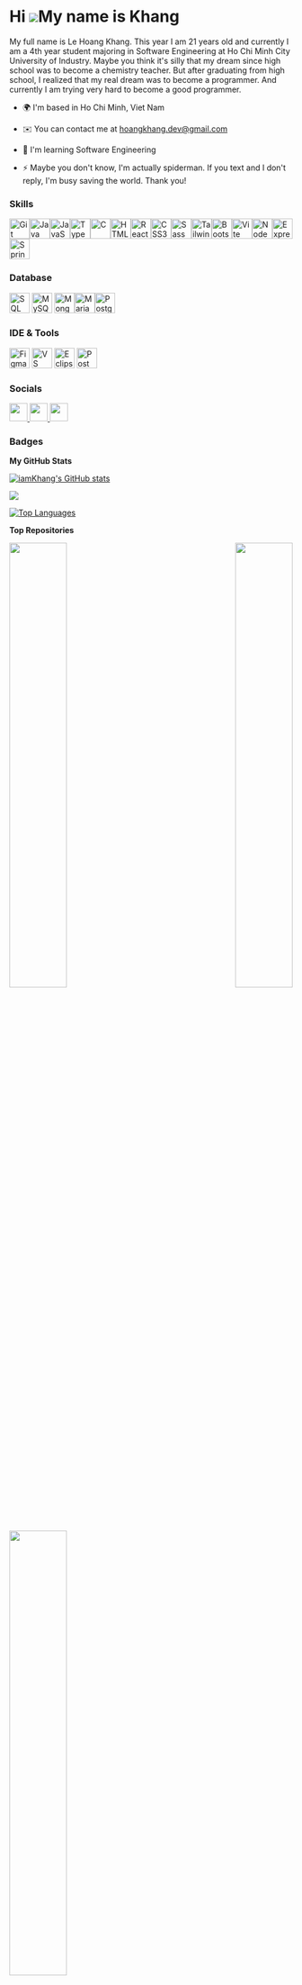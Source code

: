 Hi ![](https://user-images.githubusercontent.com/18350557/176309783-0785949b-9127-417c-8b55-ab5a4333674e.gif)My name is Khang
=============================================================================================================================

  

My full name is Le Hoang Khang. This year I am 21 years old and currently I am a 4th year student majoring in Software Engineering at Ho Chi Minh City University of Industry. Maybe you think it's silly that my dream since high school was to become a chemistry teacher. But after graduating from high school, I realized that my real dream was to become a programmer. And currently I am trying very hard to become a good programmer.

  

* 🌍 I'm based in Ho Chi Minh, Viet Nam

* ✉️ You can contact me at [hoangkhang.dev@gmail.com](mailto:hoangkhang.dev@gmail.com)

* 🧠 I'm learning Software Engineering

* ⚡ Maybe you don't know, I'm actually spiderman. If you text and I don't reply, I'm busy saving the world. Thank you!
  

### Skills 

<p  align="left">

<a  href="https://git-scm.com/"  target="_blank"  rel="noreferrer"><img  src="https://upload.wikimedia.org/wikipedia/commons/thumb/9/91/Octicons-mark-github.svg/600px-Octicons-mark-github.svg.png"  width="36"  height="36"  alt="Git" /></a><a  href="https://www.oracle.com/java/"  target="_blank"  rel="noreferrer"><img  src="https://raw.githubusercontent.com/danielcranney/readme-generator/main/public/icons/skills/java-colored.svg"  width="36"  height="36"  alt="Java" /></a><a  href="https://developer.mozilla.org/en-US/docs/Web/JavaScript"  target="_blank"  rel="noreferrer"><img  src="https://raw.githubusercontent.com/danielcranney/readme-generator/main/public/icons/skills/javascript-colored.svg"  width="36"  height="36"  alt="JavaScript" /></a><a  href="https://www.typescriptlang.org/"  target="_blank"  rel="noreferrer"><img  src="https://raw.githubusercontent.com/danielcranney/readme-generator/main/public/icons/skills/typescript-colored.svg"  width="36"  height="36"  alt="TypeScript" /></a><a  href="https://docs.microsoft.com/en-us/cpp/?view=msvc-170"  target="_blank"  rel="noreferrer"><img  src="https://raw.githubusercontent.com/danielcranney/readme-generator/main/public/icons/skills/c-colored.svg"  width="36"  height="36"  alt="C" /></a><a  href="https://developer.mozilla.org/en-US/docs/Glossary/HTML5"  target="_blank"  rel="noreferrer"><img  src="https://raw.githubusercontent.com/danielcranney/readme-generator/main/public/icons/skills/html5-colored.svg"  width="36"  height="36"  alt="HTML5" /></a><a  href="https://reactjs.org/"  target="_blank"  rel="noreferrer"><img  src="https://raw.githubusercontent.com/danielcranney/readme-generator/main/public/icons/skills/react-colored.svg"  width="36"  height="36"  alt="React" /></a><a  href="https://www.w3.org/TR/CSS/#css"  target="_blank"  rel="noreferrer"><img  src="https://raw.githubusercontent.com/danielcranney/readme-generator/main/public/icons/skills/css3-colored.svg"  width="36"  height="36"  alt="CSS3" /></a><a  href="https://sass-lang.com/"  target="_blank"  rel="noreferrer"><img  src="https://raw.githubusercontent.com/danielcranney/readme-generator/main/public/icons/skills/sass-colored.svg"  width="36"  height="36"  alt="Sass" /></a><a  href="https://tailwindcss.com/"  target="_blank"  rel="noreferrer"><img  src="https://raw.githubusercontent.com/danielcranney/readme-generator/main/public/icons/skills/tailwindcss-colored.svg"  width="36"  height="36"  alt="TailwindCSS" /></a><a  href="https://getbootstrap.com/"  target="_blank"  rel="noreferrer"><img  src="https://raw.githubusercontent.com/danielcranney/readme-generator/main/public/icons/skills/bootstrap-colored.svg"  width="36"  height="36"  alt="Bootstrap" /></a><a  href="https://vitejs.dev/"  target="_blank"  rel="noreferrer"><img  src="https://raw.githubusercontent.com/danielcranney/readme-generator/main/public/icons/skills/vite-colored.svg"  width="36"  height="36"  alt="Vite" /></a><a  href="https://nodejs.org/en/"  target="_blank"  rel="noreferrer"><img  src="https://raw.githubusercontent.com/danielcranney/readme-generator/main/public/icons/skills/nodejs-colored.svg"  width="36"  height="36"  alt="NodeJS" /></a><a  href="https://expressjs.com/"  target="_blank"  rel="noreferrer"><img  src="https://raw.githubusercontent.com/danielcranney/readme-generator/main/public/icons/skills/express-colored.svg"  width="36"  height="36"  alt="Express" /></a><a  href="https://www.figma.com/"  target="_blank"  rel="noreferrer"><img  src="https://upload.wikimedia.org/wikipedia/commons/thumb/7/79/Spring_Boot.svg/512px-Spring_Boot.svg.png"  width="36"  height="36"  alt="Springboot" /></a>


</p>

### Database

<p  align="left">
<a  href="https://www.microsoft.com/en-us/sql-server/sql-server-downloads"  target="_blank"  rel="noreferrer"><img  src="https://www.svgrepo.com/show/303229/microsoft-sql-server-logo.svg"   height="36"  alt="SQL Server" /></a>
<a  href="https://www.mysql.com/"  target="_blank"  rel="noreferrer"><img  src="https://www.svgrepo.com/show/354099/mysql.svg"   height="36"  alt="MySQL" /></a>
<a  href="https://www.mongodb.com/"  target="_blank"  rel="noreferrer"><img  src="https://raw.githubusercontent.com/danielcranney/readme-generator/main/public/icons/skills/mongodb-colored.svg"  width="36"  height="36"  alt="MongoDB" /></a><a  href="https://www.mysql.com/"  target="_blank"  rel="noreferrer"><img  src="https://cdn.worldvectorlogo.com/logos/mariadb.svg"  width="36"  height="36"  alt="MariaDB" /></a><a  href="https://www.postgresql.org/"  target="_blank"  rel="noreferrer"><img  src="https://raw.githubusercontent.com/danielcranney/readme-generator/main/public/icons/skills/postgresql-colored.svg"  width="36"  height="36"  alt="PostgreSQL" /></a>
</p>



### IDE & Tools

<p  align="left">
<a  href="https://www.jetbrains.com/idea/"  target="_blank"  rel="noreferrer"><img  src="https://upload.wikimedia.org/wikipedia/commons/thumb/9/9c/IntelliJ_IDEA_Icon.svg/512px-IntelliJ_IDEA_Icon.svg.png"  width="36"  height="36"  alt="Figma" /></a>
<a href="https://code.visualstudio.com/"  target="_blank"  rel="noreferrer"><img  src="https://upload.wikimedia.org/wikipedia/commons/thumb/9/9a/Visual_Studio_Code_1.35_icon.svg/512px-Visual_Studio_Code_1.35_icon.svg.png"  width="36"  height="36"  alt="VS Code" /></a>
<a href="https://eclipseide.org/"  target="_blank"  rel="noreferrer"><img  src="https://www.svgrepo.com/show/353685/eclipse-icon.svg"  width="36"  height="36"  alt="Eclipse" /></a>
<a href="https://www.postman.com/"  target="_blank"  rel="noreferrer"><img  src="https://www.svgrepo.com/show/354202/postman-icon.svg"  width="36"  height="36"  alt="Postman" /></a>
</p>

  
  

### Socials

  

<p  align="left"> <a  href="https://www.facebook.com/hoang.khang.77715?mibextid=LQQJ4d"  target="_blank"  rel="noreferrer"> <picture> <source  media="(prefers-color-scheme: dark)"  srcset="https://raw.githubusercontent.com/danielcranney/readme-generator/main/public/icons/socials/facebook-dark.svg" /> <source  media="(prefers-color-scheme: light)"  srcset="https://raw.githubusercontent.com/danielcranney/readme-generator/main/public/icons/socials/facebook.svg" /> <img  src="https://raw.githubusercontent.com/danielcranney/readme-generator/main/public/icons/socials/facebook.svg"  width="32"  height="32" /> </picture> </a> <a  href="https://www.github.com/iamKhang"  target="_blank"  rel="noreferrer"> <picture> <source  media="(prefers-color-scheme: dark)"  srcset="https://raw.githubusercontent.com/danielcranney/readme-generator/main/public/icons/socials/github-dark.svg" /> <source  media="(prefers-color-scheme: light)"  srcset="https://raw.githubusercontent.com/danielcranney/readme-generator/main/public/icons/socials/github.svg" /> <img  src="https://raw.githubusercontent.com/danielcranney/readme-generator/main/public/icons/socials/github.svg"  width="32"  height="32" /> </picture> </a> <a  href="http://www.instagram.com/iamkhanggg?igsh=NXRiNDB2YTZlNzYw&utm_source=qr"  target="_blank"  rel="noreferrer"> <picture> <source  media="(prefers-color-scheme: dark)"  srcset="https://raw.githubusercontent.com/danielcranney/readme-generator/main/public/icons/socials/instagram-dark.svg" /> <source  media="(prefers-color-scheme: light)"  srcset="https://raw.githubusercontent.com/danielcranney/readme-generator/main/public/icons/socials/instagram.svg" /> <img  src="https://raw.githubusercontent.com/danielcranney/readme-generator/main/public/icons/socials/instagram.svg"  width="32"  height="32" /> </picture> </a></p>

  

### Badges

  

<b>My GitHub Stats</b>

  

<a  href="http://www.github.com/iamKhang"><img  src="https://github-readme-stats.vercel.app/api?username=iamKhang&show_icons=true&hide=&count_private=true&title_color=0891b2&text_color=ffffff&icon_color=22c55e&bg_color=181824&hide_border=true&show_icons=true"  alt="iamKhang's GitHub stats" /></a>

  

<a  href="http://www.github.com/iamKhang"><img  src="https://github-readme-streak-stats.herokuapp.com/?user=iamKhang&stroke=ffffff&background=181824&ring=0891b2&fire=0891b2&currStreakNum=ffffff&currStreakLabel=0891b2&sideNums=ffffff&sideLabels=ffffff&dates=ffffff&hide_border=true" /></a>

  



  

<a  href="https://github.com/iamKhang"  align="left"><img  src="https://github-readme-stats.vercel.app/api/top-langs/?username=iamKhang&langs_count=10&title_color=0891b2&text_color=ffffff&icon_color=22c55e&bg_color=181824&hide_border=true&locale=en&custom_title=Top%20%Languages"  alt="Top Languages" /></a>



<b>Top Repositories</b>
<div  width="100%"  align="center"><a  href="https://github.com/iamKhang/omega-book-3"  align="left"><img  align="left"  width="45%"  src="https://github-readme-stats.vercel.app/api/pin/?username=iamKhang&repo=omega-book-3&title_color=0891b2&text_color=ffffff&icon_color=22c55e&bg_color=181824&hide_border=true&locale=en" /></a><a  href="https://github.com/iamKhang/computer-parts-shop"  align="right"><img  align="right"  width="45%"  src="https://github-readme-stats.vercel.app/api/pin/?username=iamKhang&repo=computer-parts-shop&title_color=0891b2&text_color=ffffff&icon_color=22c55e&bg_color=181824&hide_border=true&locale=en" /></a></div>
<div  width="100%"  align="center"><a  href="https://github.com/iamKhang/double-k-perfume"  align="left"><img  align="left"  width="45%"  src="https://github-readme-stats.vercel.app/api/pin/?username=iamKhang&repo=double-k-perfume&title_color=0891b2&text_color=ffffff&icon_color=22c55e&bg_color=181824&hide_border=true&locale=en" /></a></div>